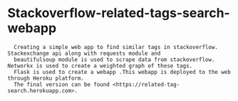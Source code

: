 # Stackoverflow-related-tags-search-webapp
      Creating a simple web app to find similar tags in stackoverflow. Stackexchange api along with requests module and 
      beautifulsoup module is used to scrape data from stackoverflow. Networkx is used to create a weighted graph of these tags.
      Flask is used to create a webapp .This webapp is deployed to the web through Heroku platform. 
      The final version can be found <https://related-tag-search.herokuapp.com>.
